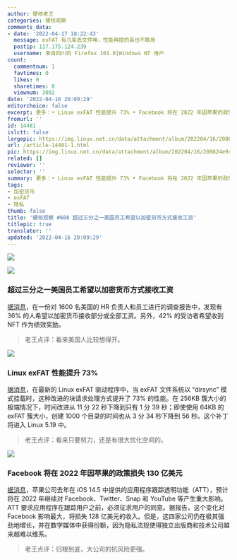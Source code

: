 ```yaml
---
author: 硬核老王
categories: 硬核观察
comments_data:
- date: '2022-04-17 18:22:43'
  message: exFAT 有几率丢文件唉，性能再提的高也不敢用
  postip: 117.175.124.239
  username: 来自四川的 Firefox 101.0|Windows NT 用户
count:
  commentnum: 1
  favtimes: 0
  likes: 0
  sharetimes: 0
  viewnum: 3092
date: '2022-04-16 20:09:29'
editorchoice: false
excerpt: 更多：• Linux exFAT 性能提升 73% • Facebook 将在 2022 年因苹果的政策损失 130 亿美元
fromurl: ''
id: 14481
islctt: false
largepic: https://img.linux.net.cn/data/attachment/album/202204/16/200824e9r6hg10h83019sj.jpg
url: /article-14481-1.html
pic: https://img.linux.net.cn/data/attachment/album/202204/16/200824e9r6hg10h83019sj.jpg.thumb.jpg
related: []
reviewer: ''
selector: ''
summary: 更多：• Linux exFAT 性能提升 73% • Facebook 将在 2022 年因苹果的政策损失 130 亿美元
tags:
- 加密货币
- exFAT
- 隐私
thumb: false
title: '硬核观察 #608 超过三分之一美国员工希望以加密货币方式接收工资'
titlepic: true
translator: ''
updated: '2022-04-16 20:09:29'
---
```


![](/data/attachment/album/202204/16/200824e9r6hg10h83019sj.jpg)


![](/data/attachment/album/202204/16/200841e7ddf7nt9spu1rd9.jpg)


### 超过三分之一美国员工希望以加密货币方式接收工资


[据消息](https://www.sofi.com/press/sofi-at-work-future-of-workplace-financial-well-being-research)，在一份对 1600 名美国的 HR 负责人和员工进行的调查报告中，发现有 36% 的人希望以加密货币接收部分或全部工资。另外，42% 的受访者希望收到 NFT 作为绩效奖励。



> 
> 老王点评：看来美国人比较想得开。
> 
> 
> 


![](/data/attachment/album/202204/16/200852m309qg3fj3q3z402.jpg)


### Linux exFAT 性能提升 73%


[据消息](https://www.phoronix.com/scan.php?page=news_item&px=Faster-exFAT-Thanks-Sony)，在最新的 Linux exFAT 驱动程序中，当 exFAT 文件系统以 “dirsync” 模式挂载时，这种改进的块请求处理方式提升了 73% 的性能。在 256KB 簇大小的极端情况下，时间改进从 11 分 22 秒下降到只有 1 分 39 秒；即使使用 64KB 的 exFAT 簇大小，创建 1000 个目录的时间也从 3 分 34 秒下降到 56 秒。这个补丁将进入 Linux 5.19 中。



> 
> 老王点评：看来只要努力，还是有很大优化空间的。
> 
> 
> 


![](/data/attachment/album/202204/16/200910frkijjwuvbrtawkj.jpg)


### Facebook 将在 2022 年因苹果的政策损失 130 亿美元


[据消息](https://9to5mac.com/2022/04/13/apples-app-tracking-transparency-crackdown-estimated-to-cost-facebook-another-13-billion-in-2022/)，苹果公司去年在 iOS 14.5 中提供的应用程序跟踪透明功能（ATT），预计将在 2022 年继续对 Facebook、Twitter、Snap 和 YouTube 等产生重大影响。ATT 要求应用程序在跟踪用户之前，必须征求用户的同意。据报告，这个变化对 Facebook 影响最大，将损失 128 亿美元的收入。但是，这四家公司仍在极其强劲地增长，并在数字媒体中获得份额，因为隐私法规使得独立出版商和技术公司越来越难以维系。



> 
> 老王点评：归根到底，大公司的抗风险更强。
> 
> 
>
